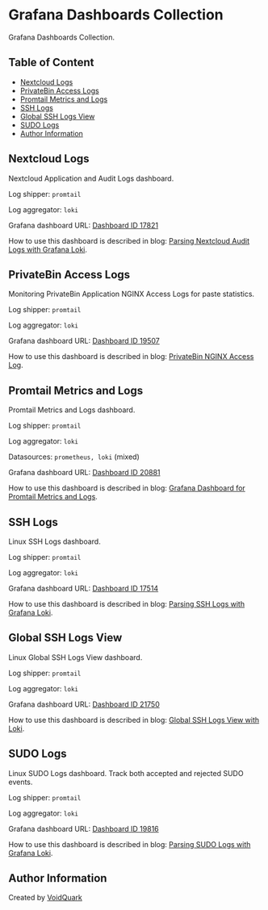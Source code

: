 # Grafana Dashboards Collection

Grafana Dashboards Collection.

## Table of Content

- [Nextcloud Logs](#nextcloud-logs)
- [PrivateBin Access Logs](#privatebin-access-logs)
- [Promtail Metrics and Logs](#promtail-metrics-and-logs)
- [SSH Logs](#ssh-logs)
- [Global SSH Logs View](#global-ssh-logs-view)
- [SUDO Logs](#sudo-logs)
- [Author Information](#author-information)

## Nextcloud Logs

Nextcloud Application and Audit Logs dashboard.

Log shipper: `promtail`

Log aggregator: `loki`

Grafana dashboard URL: [Dashboard ID 17821](https://grafana.com/grafana/dashboards/17821-nextcloud-log/)

How to use this dashboard is described in blog: [Parsing Nextcloud Audit Logs with Grafana Loki](https://voidquark.com/blog/parsing-nextcloud-audit-logs-with-grafana-loki/).

## PrivateBin Access Logs

Monitoring PrivateBin Application NGINX Access Logs for paste statistics.

Log shipper: `promtail`

Log aggregator: `loki`

Grafana dashboard URL: [Dashboard ID 19507](https://grafana.com/grafana/dashboards/19507-privatebin-access-log/)

How to use this dashboard is described in blog: [PrivateBin NGINX Access Log](https://voidquark.com/blog/privatebin-nginx-access-log-dashboard/).

## Promtail Metrics and Logs

Promtail Metrics and Logs dashboard.

Log shipper: `promtail`

Log aggregator: `loki`

Datasources: `prometheus, loki` (mixed)

Grafana dashboard URL: [Dashboard ID 20881](https://grafana.com/grafana/dashboards/20881-promtail-monitoring-metrics-and-logs/)

How to use this dashboard is described in blog: [Grafana Dashboard for Promtail Metrics and Logs](https://voidquark.com/blog/promtail-grafana-dashboard/).

## SSH Logs

Linux SSH Logs dashboard.

Log shipper: `promtail`

Log aggregator: `loki`

Grafana dashboard URL: [Dashboard ID 17514](https://grafana.com/grafana/dashboards/17514-ssh-logs/)

How to use this dashboard is described in blog: [Parsing SSH Logs with Grafana Loki](https://voidquark.com/blog/parsing-ssh-logs-with-grafana-loki/).

## Global SSH Logs View

Linux Global SSH Logs View dashboard.

Log shipper: `promtail`

Log aggregator: `loki`

Grafana dashboard URL: [Dashboard ID 21750](https://grafana.com/grafana/dashboards/21750-global-ssh-logs-view/)

How to use this dashboard is described in blog: [Global SSH Logs View with Loki](https://voidquark.com/blog/global-ssh-logs-view-with-loki).

## SUDO Logs

Linux SUDO Logs dashboard. Track both accepted and rejected SUDO events.

Log shipper: `promtail`

Log aggregator: `loki`

Grafana dashboard URL: [Dashboard ID 19816](https://grafana.com/grafana/dashboards/19816-sudo-logs-json-version/)

How to use this dashboard is described in blog: [Parsing SUDO Logs with Grafana Loki](https://voidquark.com/blog/parsing-sudo-logs-with-grafana-loki).

## Author Information

Created by [VoidQuark](https://voidquark.com)
